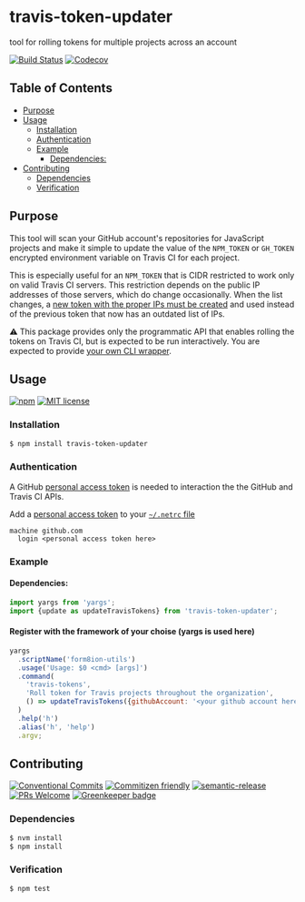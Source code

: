 # travis-token-updater

tool for rolling tokens for multiple projects across an account

<!-- status badges -->

[![Build Status][ci-badge]][ci-link]
[![Codecov][coverage-badge]][coverage-link]

## Table of Contents

* [Purpose](#purpose)
* [Usage](#usage)
  * [Installation](#installation)
  * [Authentication](#authentication)
  * [Example](#example)
    * [Dependencies:](#dependencies)
* [Contributing](#contributing)
  * [Dependencies](#dependencies-1)
  * [Verification](#verification)

## Purpose

This tool will scan your GitHub account's repositories for JavaScript projects
and make it simple to update the value of the `NPM_TOKEN` or `GH_TOKEN`
encrypted environment variable on Travis CI for each project.

This is especially useful for an `NPM_TOKEN` that is CIDR restricted to work
only on valid Travis CI servers. This restriction depends on the public IP
addresses of those servers, which do change occasionally. When the list changes,
a [new token with the proper IPs must be created](https://gist.github.com/travi/f91c73610fa49769d90e3ee3b66cfbee)
and used instead of the previous token that now has an outdated list of IPs.

:warning: This package provides only the programmatic API that enables rolling
the tokens on Travis CI, but is expected to be run interactively. You are
expected to provide [your own CLI wrapper](#example).

## Usage

<!-- consumer badges -->

[![npm][npm-badge]][npm-link]
[![MIT license][license-badge]][license-link]

### Installation

```sh
$ npm install travis-token-updater
```

### Authentication

A GitHub [personal access token](https://help.github.com/en/articles/creating-a-personal-access-token-for-the-command-line)
is needed to interaction the the GitHub and Travis CI APIs.

Add a [personal access token](https://help.github.com/en/articles/creating-a-personal-access-token-for-the-command-line)
to your [`~/.netrc` file](https://ec.haxx.se/usingcurl-netrc.html)

    machine github.com
      login <personal access token here>

### Example

#### Dependencies:

```javascript
import yargs from 'yargs';
import {update as updateTravisTokens} from 'travis-token-updater';
```

#### Register with the framework of your choise (yargs is used here)

```javascript
yargs
  .scriptName('form8ion-utils')
  .usage('Usage: $0 <cmd> [args]')
  .command(
    'travis-tokens',
    'Roll token for Travis projects throughout the organization',
    () => updateTravisTokens({githubAccount: '<your github account here (optionally)>'})
  )
  .help('h')
  .alias('h', 'help')
  .argv;
```

## Contributing

<!-- contribution badges -->

[![Conventional Commits][commit-convention-badge]][commit-convention-link]
[![Commitizen friendly][commitizen-badge]][commitizen-link]
[![semantic-release][semantic-release-badge]][semantic-release-link]
[![PRs Welcome][PRs-badge]][PRs-link]
[![Greenkeeper badge](https://badges.greenkeeper.io/travi/travis-token-updater.svg)](https://greenkeeper.io/)

### Dependencies

```sh
$ nvm install
$ npm install
```

### Verification

```sh
$ npm test
```

[npm-link]: https://www.npmjs.com/package/travis-token-updater

[npm-badge]: https://img.shields.io/npm/v/travis-token-updater.svg

[license-link]: LICENSE

[license-badge]: https://img.shields.io/github/license/travi/travis-token-updater.svg

[ci-link]: https://travis-ci.com/travi/travis-token-updater

[ci-badge]: https://img.shields.io/travis/com/travi/travis-token-updater/master.svg

[coverage-link]: https://codecov.io/github/travi/travis-token-updater

[coverage-badge]: https://img.shields.io/codecov/c/github/travi/travis-token-updater.svg

[commit-convention-link]: https://conventionalcommits.org

[commit-convention-badge]: https://img.shields.io/badge/Conventional%20Commits-1.0.0-yellow.svg

[commitizen-link]: http://commitizen.github.io/cz-cli/

[commitizen-badge]: https://img.shields.io/badge/commitizen-friendly-brightgreen.svg

[semantic-release-link]: https://github.com/semantic-release/semantic-release

[semantic-release-badge]: https://img.shields.io/badge/%20%20%F0%9F%93%A6%F0%9F%9A%80-semantic--release-e10079.svg

[PRs-link]: http://makeapullrequest.com

[PRs-badge]: https://img.shields.io/badge/PRs-welcome-brightgreen.svg
